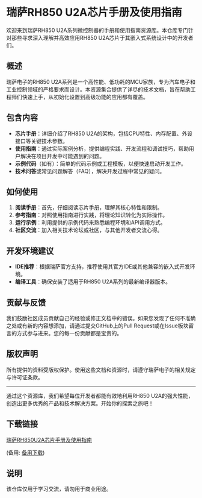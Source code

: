 # 瑞萨RH850 U2A芯片手册及使用指南

欢迎来到瑞萨RH850 U2A系列微控制器的手册和使用指南资源库。本仓库专门针对那些寻求深入理解并高效应用RH850 U2A芯片于其嵌入式系统设计中的开发者们。

## 概述

瑞萨电子的RH850 U2A系列是一个高性能、低功耗的MCU家族，专为汽车电子和工业控制领域的严格要求而设计。本资源集合提供了详尽的技术文档，旨在帮助工程师们快速上手，从初始化设置到高级功能的应用都有覆盖。

## 包含内容

- **芯片手册**：详细介绍了RH850 U2A的架构，包括CPU特性、内存配置、外设接口等关键技术参数。
- **使用指南**：通过实际案例分析，提供编程实践、开发流程和调试技巧，帮助用户解决在项目开发中可能遇到的问题。
- **示例代码**（如有）：简单的代码示例或工程模板，以便快速启动开发工作。
- **技术问答**或常见问题解答（FAQ），解决开发过程中常见的疑问。

## 如何使用

1. **阅读手册**：首先，仔细阅读芯片手册，理解其核心特性和限制。
2. **参考指南**：对照使用指南进行实践，将理论知识转化为实际操作。
3. **运行示例**：利用提供的示例代码来熟悉编程环境和API调用方式。
4. **社区交流**：加入相关技术论坛或社区，与其他开发者交流心得。

## 开发环境建议

- **IDE推荐**：根据瑞萨官方支持，推荐使用其官方IDE或其他兼容的嵌入式开发环境。
- **编译工具**：确保安装了适用于RH850 U2A系列的最新编译器版本。

## 贡献与反馈

我们鼓励社区成员贡献自己的经验或修正文档中的错误。如果您发现了任何不准确之处或有新的内容想添加，请通过提交GitHub上的Pull Request或在Issue板块留言的方式参与进来。您的每一份贡献都是宝贵的。

## 版权声明

所有提供的资料受版权保护。使用这些文档和资源时，请遵守瑞萨电子的相关规定与许可证条款。

---

通过这个资源库，我们希望每位开发者都能有效地利用RH850 U2A的强大性能，创造出更多优秀的产品和技术解决方案。开始你的探索之旅吧！

## 下载链接
[瑞萨RH850U2A芯片手册及使用指南](https://pan.quark.cn/s/5bcb7ceb5724) 

(备用: [备用下载](https://pan.baidu.com/s/17rPAM580RoW-YttMh7Jtvg?pwd=1234))

## 说明

该仓库仅用于学习交流，请勿用于商业用途。
